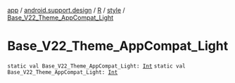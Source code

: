 [app](../../../index.md) / [android.support.design](../../index.md) / [R](../index.md) / [style](index.md) / [Base_V22_Theme_AppCompat_Light](.)

# Base_V22_Theme_AppCompat_Light

`static val Base_V22_Theme_AppCompat_Light: `[`Int`](https://kotlinlang.org/api/latest/jvm/stdlib/kotlin/-int/index.html)
`static val Base_V22_Theme_AppCompat_Light: `[`Int`](https://kotlinlang.org/api/latest/jvm/stdlib/kotlin/-int/index.html)